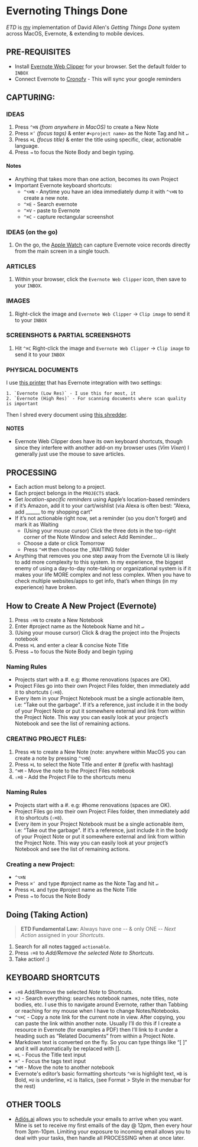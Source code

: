# Evernoting Things Done

_ETD_ is [my](https://github.com/patrickclery) implementation of David Allen's _Getting Things Done_ system  across MacOS, Evernote, & extending to mobile devices.

## PRE-REQUISITES

- Install [Evernote Web Clipper](https://evernote.com/features/webclipper) for your browser. Set the default folder to `INBOX`
- Connect Evernote to [Cronofy](https://www.cronofy.com/) - This will sync your google reminders 

## CAPTURING:

### IDEAS

1. Press `^⌘N` _(from anywhere in MacOS)_ to create a New Note
2. Press `⌘’` _(focus tags)_ & enter `#<project name>` as the Note Tag and hit `↵`
3. Press `⌘L` _(focus title)_ & enter the title using specific, clear, actionable language.
4. Press `⇥` to focus the Note Body and begin typing.

#### Notes

* Anything that takes more than one action, becomes its own Project
* Important Evernote keyboard shortcuts:
    * `^⌥⌘N` - Anytime you have an idea immediately dump it with `^⌥⌘N` to create a new note.
    * `^⌘E` - Search evernote
    * `^⌘V` - paste to Evernote
    * `^⌘C` - capture rectangular screenshot

### IDEAS (on the go)

1. On the go, the [Apple Watch](https://www.apple.com/ca/shop/buy-watch/apple-watch) can capture Evernote voice records directly from the main screen in a single touch. 

### ARTICLES

1.  Within your browser, click the `Evernote Web Clipper` icon, then save to your `INBOX`.

### IMAGES

1.  Right-click the image and `Evernote Web Clipper` → `Clip image` to send it to your `INBOX`

### SCREENSHOTS & PARTIAL SCREENSHOTS

1.  Hit `^⌘C` Right-click the image and `Evernote Web Clipper` → `Clip image` to send it to your `INBOX`

### PHYSICAL DOCUMENTS

I use [this printer](https://www.amazon.ca/dp/B07C5DQ6NQ/) that has Evernote integration with two settings:

    1. `Evernote (Low Res)` - I use this for most, it  
    2. `Evernote (High Res)` - For scanning documents where scan quality is important
 
Then I shred every document using [this shredder](https://www.amazon.ca/gp/product/B00HFJWKWK/).

#### NOTES
 
- Evernote Web Clipper does have its own keyboard shortcuts, though since they interfere with another add-on my browser uses (_Vim Vixen_) I generally just use the mouse to save articles.

## PROCESSING

- Each action must belong to a project.
- Each project belongs in the `PROJECTS` stack.
- Set _location-specific reminders_ using Apple’s location-based reminders
- if it’s Amazon, add it to your cart/wishlist (via Alexa is often best: “Alexa, add ______ to my shopping cart"
- If it’s not actionable right now, set a reminder (so you don't forget) and mark it as Waiting
    - (Using your mouse cursor) Click the three dots in the top-right corner of the Note Window and select Add Reminder…
    - Choose a date or click Tomorrow
    - Press `^⌘M` then choose the _WAITING folder
- Anything that removes you one step away from the Evernote UI is likely to add more complexity to this system. In my experience, the biggest enemy of using a day-to-day note-taking or organizational system is if it makes your life MORE complex and not less complex. When you have to check multiple websites/apps to get info, that’s when things (in my experience) have broken.

## How to Create A New Project (Evernote)

1. Press `⇧⌘N` to create a New Notebook
2. Enter #project name as the Notebook Name and hit `↵`
3. (Using your mouse cursor) Click & drag the project into the Projects notebook
4. Press `⌘L` and enter a clear & concise Note Title
5. Press `⇥` to focus the Note Body and begin typing

### Naming Rules

* Projects start with a #. e.g: #home renovations (spaces are OK).
* Project Files go into their own Project Files folder, then immediately add it to shortcuts (`⇧⌘8`).
* Every item in your Project Notebook must be a single actionable item, i.e: “Take out the garbage". If it’s a reference, just include it in the body of your Project Note or put it somewhere external and link from within the Project Note. This way you can easily look at your project’s Notebook and see the list of remaining actions.

### CREATING PROJECT FILES:

1. Press `⌘N` to create a New Note (note: anywhere within MacOS you can create a note by pressing `^⌥⌘N`)
2. Press `⌘L` to select the Note Title and enter #<Project Name> (prefix with hashtag)
3. `^⌘M` - Move the note to the Project Files notebook
4. `⇧⌘8` - Add the Project File to the shortcuts menu

### Naming Rules

* Projects start with a #. e.g: #home renovations (spaces are OK).
* Project Files go into their own Project Files folder, then immediately add it to shortcuts (`⇧⌘8`).
* Every item in your Project Notebook must be a single actionable item, i.e: “Take out the garbage". If it’s a reference, just include it in the body of your Project Note or put it somewhere external and link from within the Project Note. This way you can easily look at your project’s Notebook and see the list of remaining actions.

### Creating a new Project:

* `^⌥⌘N`
* Press `⌘’ `and type #project name as the Note Tag and hit `↵`
* Press `⌘L` and type #project name as the Note Title
* Press `⇥` to focus the Note Body

## Doing (Taking Action)

  > **ETD Fundamental Law:** Always have one -- & only ONE -- _Next Action_ assigned in your _Shortcuts_.

1. Search for all notes tagged `actionable`.
2. Press `⇧⌘8` to _Add/Remove the selected _Note_ to Shortcuts_.
3. Take action! :)

## KEYBOARD SHORTCUTS

* `⇧⌘8` Add/Remove the selected _Note_ to Shortcuts.
* `⌘J` - Search everything: searches notebook names, note titles, note bodies, etc. I use this to navigate around Evernote, rather than Tabbing or reaching for my mouse when I have to change Notes/Notebooks.
* `^⌥⌘C` - Copy a note link for the current note in view. After copying, you can paste the link within another note. Usually I’ll do this if I create a resource in Evernote (for examples a PDF) then I’ll link to it under a heading such as “Related Documents” from within a Project Note.
* Markdown text is converted on the fly. So you can type things like “[ ]” and it will automatically be replaced with []. 
* `⌘L` - Focus the Title text input
* `⌘’` - Focus the tags text input
* `^⌘M` - Move the note to another notebook
* Evernote's editor’s basic formatting shortcuts `^⌘H` is highlight text, `⌘B` is Bold, `⌘U` is underline, `⌘I` is Italics, (see Format > Style in the menubar for the rest)

## OTHER TOOLS

- [Adiós.ai](https://adios.ai/) allows you to schedule your emails to arrive when you want. Mine is set to receive my first emails of the day @ 12pm, then every hour from 3pm-10pm. Limiting your exposure to incoming email allows you to deal with your tasks, then handle all PROCESSING when at once later.
